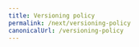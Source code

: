 ```yaml
---
title: Versioning policy
permalink: /next/versioning-policy
canonicalUrl: /versioning-policy
---
```

